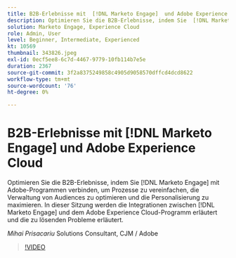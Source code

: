 ```yaml
---
title: B2B-Erlebnisse mit  [!DNL Marketo Engage]  und Adobe Experience Cloud
description: Optimieren Sie die B2B-Erlebnisse, indem Sie  [!DNL Marketo Engage]  mit Adobe-Programmen verbinden, um Prozesse zu vereinfachen, die Verwaltung von Audiences zu optimieren und die Personalisierung zu maximieren.
solution: Marketo Engage, Experience Cloud
role: Admin, User
level: Beginner, Intermediate, Experienced
kt: 10569
thumbnail: 343826.jpeg
exl-id: 0ecf5ee8-6c7d-4467-9779-10fb114b7e5e
duration: 2367
source-git-commit: 3f2a8375249858c4905d9058570dffcd4dcd8622
workflow-type: tm+mt
source-wordcount: '76'
ht-degree: 0%

---
```


# B2B-Erlebnisse mit [!DNL Marketo Engage] und Adobe Experience Cloud

Optimieren Sie die B2B-Erlebnisse, indem Sie [!DNL Marketo Engage] mit Adobe-Programmen verbinden, um Prozesse zu vereinfachen, die Verwaltung von Audiences zu optimieren und die Personalisierung zu maximieren. In dieser Sitzung werden die Integrationen zwischen [!DNL Marketo Engage] und dem Adobe Experience Cloud-Programm erläutert und die zu lösenden Probleme erläutert.

*Mihai Prisacariu* Solutions Consultant, CJM / Adobe

>[!VIDEO](https://video.tv.adobe.com/v/343826/?quality=12&learn=on)
